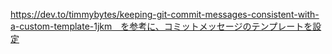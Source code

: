 https://dev.to/timmybytes/keeping-git-commit-messages-consistent-with-a-custom-template-1jkm　を参考に、コミットメッセージのテンプレートを設定
